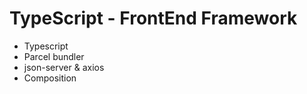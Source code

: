 # TypeScript - FrontEnd Framework

* Typescript
* Parcel bundler
* json-server & axios
* Composition